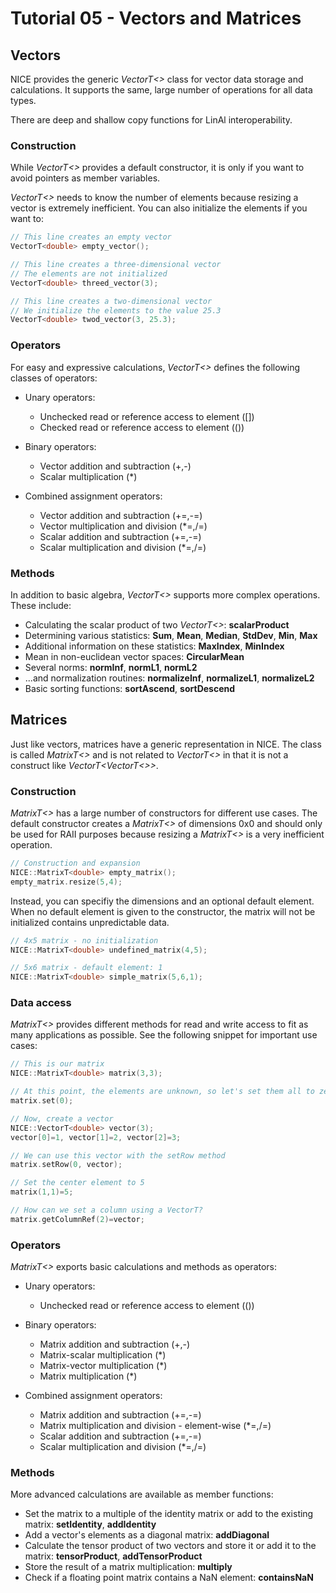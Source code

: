 # Tutorial 05 - Vectors and Matrices
## Vectors
NICE provides the generic _VectorT<>_ class for vector data storage and
calculations.
It supports the same, large number of operations for all data types.

There are deep and shallow copy functions for LinAl interoperability.

### Construction
While _VectorT<>_ provides a default constructor, it is only if you want
to avoid pointers as member variables.

_VectorT<>_ needs to know the number of elements because resizing a vector is
extremely inefficient. You can also initialize the elements if you want to:

```c++
// This line creates an empty vector
VectorT<double> empty_vector();

// This line creates a three-dimensional vector
// The elements are not initialized
VectorT<double> threed_vector(3);

// This line creates a two-dimensional vector
// We initialize the elements to the value 25.3
VectorT<double> twod_vector(3, 25.3);
```


### Operators
For easy and expressive calculations, _VectorT<>_ defines the following
classes of operators:

* Unary operators:
    - Unchecked read or reference access to element ([])
    - Checked read or reference access to element (())

* Binary operators:
    - Vector addition and subtraction (+,-)
    - Scalar multiplication (\*)

* Combined assignment operators:
    - Vector addition and subtraction (+=,-=)
    - Vector multiplication and division (\*=,/=)
    - Scalar addition and subtraction (+=,-=)
    - Scalar multiplication and division (\*=,/=)

### Methods
In addition to basic algebra, _VectorT<>_ supports more complex operations.
These include:

* Calculating the scalar product of two _VectorT<>_: __scalarProduct__
* Determining various statistics: __Sum__, __Mean__, __Median__, __StdDev__,
  __Min__, __Max__
* Additional information on these statistics: __MaxIndex__, __MinIndex__
* Mean in non-euclidean vector spaces: __CircularMean__
* Several norms: __normInf__, __normL1__, __normL2__
* ...and normalization routines: __normalizeInf__, __normalizeL1__, __normalizeL2__
* Basic sorting functions: __sortAscend__, __sortDescend__

## Matrices
Just like vectors, matrices have a generic representation in NICE.
The class is called _MatrixT<>_ and is not related to _VectorT<>_ in that it
is not a construct like _VectorT<VectorT<>>_.

### Construction
_MatrixT<>_ has a large number of constructors for different use cases.
The default constructor creates a _MatrixT<>_ of dimensions 0x0 and should
only be used for RAII purposes because resizing a _MatrixT<>_ is a very
inefficient operation.

```c++
// Construction and expansion
NICE::MatrixT<double> empty_matrix();
empty_matrix.resize(5,4);
```

Instead, you can specifiy the dimensions and an optional default element.
When no default element is given to the constructor, the matrix will not
be initialized contains unpredictable data.

```c++
// 4x5 matrix - no initialization
NICE::MatrixT<double> undefined_matrix(4,5);

// 5x6 matrix - default element: 1
NICE::MatrixT<double> simple_matrix(5,6,1);
```

### Data access
_MatrixT<>_ provides different methods for read and write access to fit as
many applications as possible.
See the following snippet for important use cases:

```c++
// This is our matrix
NICE::MatrixT<double> matrix(3,3);

// At this point, the elements are unknown, so let's set them all to zero.
matrix.set(0);

// Now, create a vector
NICE::VectorT<double> vector(3);
vector[0]=1, vector[1]=2, vector[2]=3;

// We can use this vector with the setRow method
matrix.setRow(0, vector);

// Set the center element to 5
matrix(1,1)=5;

// How can we set a column using a VectorT?
matrix.getColumnRef(2)=vector;
```

### Operators
_MatrixT<>_ exports basic calculations and methods as operators:

* Unary operators:
    - Unchecked read or reference access to element (())

* Binary operators:
    - Matrix addition and subtraction (+,-)
    - Matrix-scalar multiplication (\*)
    - Matrix-vector multiplication (\*)
    - Matrix multiplication (\*)

* Combined assignment operators:
    - Matrix addition and subtraction (+=,-=)
    - Matrix multiplication and division - element-wise (\*=,/=)
    - Scalar addition and subtraction (+=,-=)
    - Scalar multiplication and division (\*=,/=)

### Methods
More advanced calculations are available as member functions:

* Set the matrix to a multiple of the identity matrix or
  add to the existing matrix: __setIdentity__, __addIdentity__
* Add a vector's elements as a diagonal matrix: __addDiagonal__
* Calculate the tensor product of two vectors and store it
  or add it to the matrix: __tensorProduct__, __addTensorProduct__
* Store the result of a matrix multiplication: __multiply__
* Check if a floating point matrix contains a NaN element: __containsNaN__
